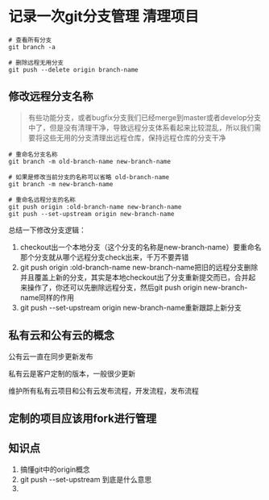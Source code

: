 # 记录一次git分支管理 清理项目

```
# 查看所有分支
git branch -a

# 删除远程无用分支
git push --delete origin branch-name
```



## 修改远程分支名称

> 有些功能分支，或者bugfix分支我们已经merge到master或者develop分支中了，但是没有清理干净，导致远程分支体系看起来比较混乱，所以我们需要将这些无用的分支清理出远程仓库，保持远程仓库的分支干净

```
# 重命名分支名称
git branch -m old-branch-name new-branch-name

# 如果是修改当前分支的名称可以省略 old-branch-name
git branch -m new-branch-name

# 重命名远程分支的名称
git push origin :old-branch-name new-branch-name
git push --set-upstream origin new-branch-name
```

总结一下修改分支逻辑：

1. checkout出一个本地分支（这个分支的名称是new-branch-name）要重命名那个分支就从哪个远程分支check出来，千万不要弄错
2. git push origin :old-branch-name new-branch-name把旧的远程分支删除并且覆盖上新的分支，其实是本地checkout出了分支重新提交而已，合并起来操作了，你还可以先删除远程分支，然后git push origin new-branch-name同样的作用
3. git push --set-upstream origin new-branch-name重新跟踪上新分支



## 私有云和公有云的概念

公有云一直在同步更新发布

私有云是客户定制的版本，一般很少更新



维护所有私有云项目和公有云发布流程，开发流程，发布流程



## 定制的项目应该用fork进行管理



## 知识点

1. 搞懂git中的origin概念
2. git push --set-upstream 到底是什么意思
3. 